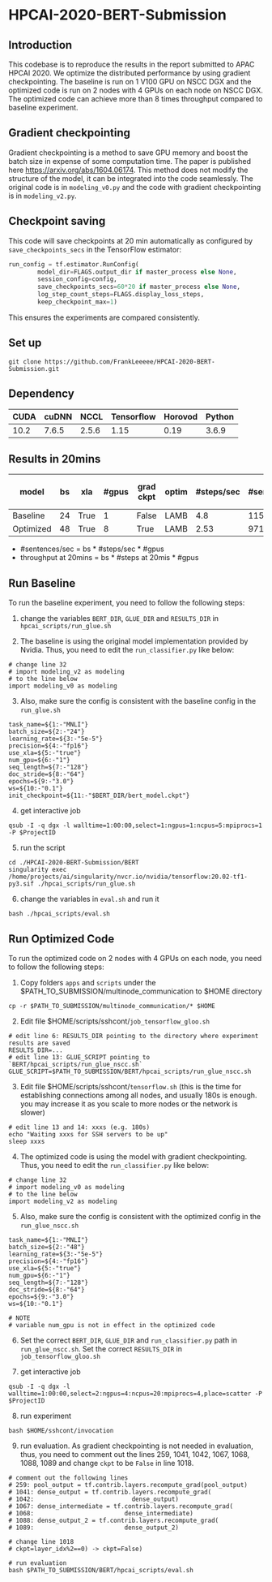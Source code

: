 # HPCAI-2020-BERT-Submission

## Introduction
This codebase is to reproduce the results in the report submitted to APAC HPCAI 2020. We optimize the distributed performance by using gradient checkpointing. The baseline is run on 1 V100 GPU on NSCC DGX and the optimized code is run on 2 nodes with 4 GPUs on each node on NSCC DGX. The optimized code can achieve more than 8 times throughput compared to baseline experiment.


## Gradient checkpointing
Gradient checkpointing is a method to save GPU memory and boost the batch size in expense of some computation time. The paper is published here https://arxiv.org/abs/1604.06174. This method does not modify the structure of the model, it can be integrated into the code seamlessly. The original code is in `modeling_v0.py` and the code with gradient checkpointing is in `modeling_v2.py`.

## Checkpoint saving
This code will save checkpoints at 20 min automatically as configured by `save_checkpoints_secs` in the TensorFlow estimator:
```python
run_config = tf.estimator.RunConfig(
        model_dir=FLAGS.output_dir if master_process else None,
        session_config=config,
        save_checkpoints_secs=60*20 if master_process else None,
        log_step_count_steps=FLAGS.display_loss_steps,
        keep_checkpoint_max=1)
```

This ensures the experiments are compared consistently.

## Set up
```shell
git clone https://github.com/FrankLeeeee/HPCAI-2020-BERT-Submission.git
```

## Dependency
CUDA | cuDNN | NCCL | Tensorflow | Horovod | Python
--- | - | - | - | - | - 
10.2 | 7.6.5 | 2.5.6 | 1.15 | 0.19 | 3.6.9

## Results in 20mins
model | bs | xla | #gpus | grad ckpt | optim | #steps/sec | #sentences/sec | #steps at 20mis | throughput at 20mins | acc | loss
--- | - | - | - | - | - | - | - | - | - | - | -
Baseline | 24 | True | 1 | False | LAMB | 4.8 | 115.2 | 2938 | 70512 | 0.804 | 0.504
Optimized | 48 | True | 8 | True | LAMB | 2.53 | 971.52 | 1225 | 470400 | 0.8641 | 0.3703
* #sentences/sec = bs * #steps/sec * #gpus
* throughput at 20mins = bs * #steps at 20mis * #gpus


## Run Baseline

To run the baseline experiment, you need to follow the following steps:

1. change the variables `BERT_DIR`, `GLUE_DIR` and `RESULTS_DIR` in `hpcai_scripts/run_glue.sh`

2. The baseline is using the original model implementation provided by Nvidia. Thus, you need to edit the `run_classifier.py` like below:
```
# change line 32
# import modeling_v2 as modeling 
# to the line below 
import modeling_v0 as modeling
``` 

3. Also, make sure the config is consistent with the baseline config in the `run_glue.sh`
```shell
task_name=${1:-"MNLI"}
batch_size=${2:-"24"}
learning_rate=${3:-"5e-5"}
precision=${4:-"fp16"}
use_xla=${5:-"true"}
num_gpu=${6:-"1"}
seq_length=${7:-"128"}
doc_stride=${8:-"64"}
epochs=${9:-"3.0"}
ws=${10:-"0.1"}
init_checkpoint=${11:-"$BERT_DIR/bert_model.ckpt"}
```

4. get interactive job
```
qsub -I -q dgx -l walltime=1:00:00,select=1:ngpus=1:ncpus=5:mpiprocs=1 -P $ProjectID 
```

5. run the script
```shell
cd ./HPCAI-2020-BERT-Submission/BERT
singularity exec /home/projects/ai/singularity/nvcr.io/nvidia/tensorflow:20.02-tf1-py3.sif ./hpcai_scripts/run_glue.sh
```
6. change the variables in `eval.sh` and run it
```shell
bash ./hpcai_scripts/eval.sh
```

## Run Optimized Code

To run the optimized code on 2 nodes with 4 GPUs on each node, you need to follow the following steps:
1. Copy folders `apps` and `scripts` under the $PATH_TO_SUBMISSION/multinode_communication to $HOME directory
```shell 
cp -r $PATH_TO_SUBMISSION/multinode_communication/* $HOME
```

2. Edit file $HOME/scripts/sshcont/`job_tensorflow_gloo.sh`
```
# edit line 6: RESULTS_DIR pointing to the directory where experiment results are saved 
RESULTS_DIR=...
# edit line 13: GLUE_SCRIPT pointing to `BERT/hpcai_scripts/run_glue_nscc.sh`
GLUE_SCRIPT=$PATH_TO_SUBMISSION/BERT/hpcai_scripts/run_glue_nscc.sh
```
3. Edit file $HOME/scripts/sshcont/`tensorflow.sh` (this is the time for establishing connections among all nodes, and usually 180s is enough. you may increase it as you scale to more nodes or the network is slower) 
```
# edit line 13 and 14: xxxs (e.g. 180s) 
echo "Waiting xxxs for SSH servers to be up"
sleep xxxs
```

4. The optimized code is using the model with gradient checkpointing. Thus, you need to edit the `run_classifier.py` like below:
```
# change line 32
# import modeling_v0 as modeling 
# to the line below
import modeling_v2 as modeling
``` 

5. Also, make sure the config is consistent with the optimized config in the `run_glue_nscc.sh`
```shell
task_name=${1:-"MNLI"}
batch_size=${2:-"48"}
learning_rate=${3:-"5e-5"}
precision=${4:-"fp16"}
use_xla=${5:-"true"}
num_gpu=${6:-"1"} 
seq_length=${7:-"128"}
doc_stride=${8:-"64"}
epochs=${9:-"3.0"}
ws=${10:-"0.1"}

# NOTE
# variable num_gpu is not in effect in the optimized code
```

6. Set the correct `BERT_DIR`, `GLUE_DIR` and `run_classifier.py` path in `run_glue_nscc.sh`. Set the correct `RESULTS_DIR` in `job_tensorflow_gloo.sh` 

7. get interactive job
```shell
qsub -I -q dgx -l walltime=1:00:00,select=2:ngpus=4:ncpus=20:mpiprocs=4,place=scatter -P $ProjectID 
```

8. run experiment 
```shell
bash $HOME/sshcont/invocation
```

9. run evaluation. As gradient checkpointing is not needed in evaluation, thus, you need to comment out the lines 259, 1041, 1042, 1067, 1068, 1088, 1089 and change `ckpt` to be `False` in line 1018.
```shell
# comment out the following lines
# 259: pool_output = tf.contrib.layers.recompute_grad(pool_output)
# 1041: dense_output = tf.contrib.layers.recompute_grad(
# 1042:                           dense_output)
# 1067: dense_intermediate = tf.contrib.layers.recompute_grad(
# 1068:                         dense_intermediate)
# 1088: dense_output_2 = tf.contrib.layers.recompute_grad(
# 1089:                         dense_output_2)

# change line 1018
# ckpt=layer_idx%2==0) -> ckpt=False)

# run evaluation
bash $PATH_TO_SUBMISSION/BERT/hpcai_scripts/eval.sh
```
